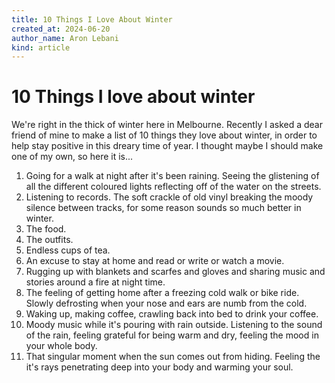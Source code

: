 ```yaml
---
title: 10 Things I Love About Winter
created_at: 2024-06-20
author_name: Aron Lebani
kind: article
---
```

# 10 Things I love about winter

We're right in the thick of winter here in Melbourne. Recently I asked a dear
friend of mine to make a list of 10 things they love about winter, in order to
help stay positive in this dreary time of year. I thought maybe I should make
one of my own, so here it is...

1.  Going for a walk at night after it's been raining. Seeing the glistening of
    all the different coloured lights reflecting off of the water on the
    streets.
2.  Listening to records. The soft crackle of old vinyl breaking the moody
    silence between tracks, for some reason sounds so much better in winter.
3.  The food.
4.  The outfits.
5.  Endless cups of tea.
6.  An excuse to stay at home and read or write or watch a movie.
7.  Rugging up with blankets and scarfes and gloves and sharing music and
    stories around a fire at night time.
8.  The feeling of getting home after a freezing cold walk or bike ride. Slowly
    defrosting when your nose and ears are numb from the cold.
9.  Waking up, making coffee, crawling back into bed to drink your coffee.
1. Moody music while it's pouring with rain outside. Listening to the sound of
    the rain, feeling grateful for being warm and dry, feeling the mood in your
    whole body.
2. That singular moment when the sun comes out from hiding. Feeling the it's
    rays penetrating deep into your body and warming your soul.
